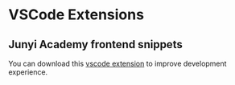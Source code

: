 # VSCode Extensions

## Junyi Academy frontend snippets

You can download this [vscode extension](https://marketplace.visualstudio.com/items?itemName=wtlin1228.junyi-frontend-snippets) to improve development experience.
